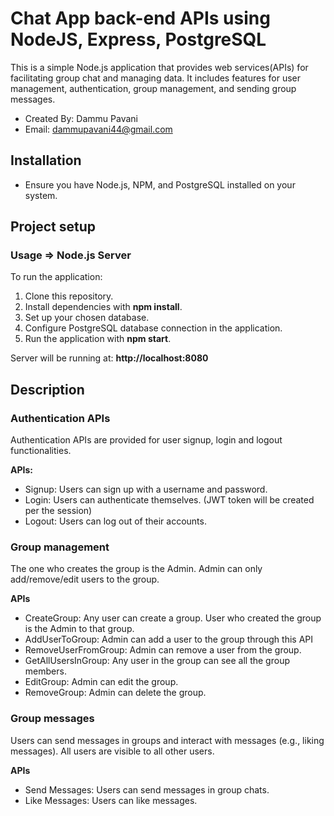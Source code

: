 # Chat App back-end APIs using NodeJS, Express, PostgreSQL
This is a simple Node.js application that provides web services(APIs) for facilitating group chat and managing data. It includes features for user management, authentication, group management, and sending group messages.

* Created By: Dammu Pavani
* Email: dammupavani44@gmail.com

## Installation
* Ensure you have Node.js, NPM, and PostgreSQL installed on your system.

## Project setup

### Usage => Node.js Server
To run the application:

1. Clone this repository.
2. Install dependencies with **npm install**.
3. Set up your chosen database.
4. Configure PostgreSQL database connection in the application.
5. Run the application with **npm start**.

Server will be running at: **http://localhost:8080**

## Description

### Authentication APIs
Authentication APIs are provided for user signup, login and logout functionalities.

**APIs:**
* Signup: Users can sign up with a username and password.
* Login: Users can authenticate themselves. (JWT token will be created per the session)
* Logout: Users can log out of their accounts.

### Group management
The one who creates the group is the Admin. Admin can only add/remove/edit users to the group. 

**APIs**
* CreateGroup: Any user can create a group. User who created the group is the Admin to that group. 
* AddUserToGroup: Admin can add a user to the group through this API
* RemoveUserFromGroup: Admin can remove a user from the group.
* GetAllUsersInGroup: Any user in the group can see all the group members.
* EditGroup: Admin can edit the group.
* RemoveGroup: Admin can delete the group.

### Group messages
Users can send messages in groups and interact with messages (e.g., liking messages). All users are visible to all other users.

**APIs**
* Send Messages: Users can send messages in group chats.
* Like Messages: Users can like messages.




